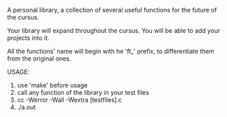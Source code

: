 A personal library, a collection of several useful functions for the future of the cursus.

Your library will expand throughout the cursus. You will be able to add your projects into it.

All the functions' name will begin with he 'ft_' prefix, to differentiate them from the original ones.

USAGE:
1. use 'make' before usage
2. call any function of the library in your test files
3. cc -Werror -Wall -Wextra [testfiles].c
4. ./a.out
